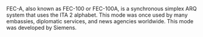 FEC-A, also known as FEC-100 or FEC-100A, is a synchronous simplex ARQ system that uses the ITA 2 alphabet. This mode was once used by many embassies, diplomatic services, and news agencies worldwide. This mode was developed by Siemens.